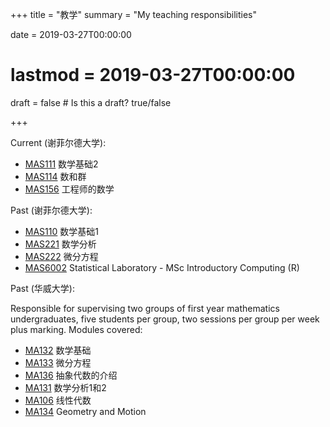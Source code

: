 +++
title = "教学"
summary = "My teaching responsibilities"

date = 2019-03-27T00:00:00
# lastmod = 2019-03-27T00:00:00

draft = false  # Is this a draft? true/false

+++

Current (谢菲尔德大学):

- [MAS111] 数学基础2
- [MAS114] 数和群
- [MAS156] 工程师的数学

Past (谢菲尔德大学):

- [MAS110] 数学基础1
- [MAS221] 数学分析
- [MAS222] 微分方程
- [MAS6002] Statistical Laboratory - MSc Introductory Computing (R)

[MAS110]: http://maths.dept.shef.ac.uk/maths/module_info_2020.html
[MAS111]: http://maths.dept.shef.ac.uk/maths/module_info_2024.html
[MAS114]: http://maths.dept.shef.ac.uk/maths/module_info_2036.html
[MAS156]: https://maths.dept.shef.ac.uk/maths/module_info_2060.html
[MAS221]: http://maths.dept.shef.ac.uk/maths/module_info_2100.html
[MAS222]: http://maths.dept.shef.ac.uk/maths/module_info_2104.html
[MAS6002]: http://maths.dept.shef.ac.uk/maths/module_info_2019.html

Past (华威大学):

Responsible for supervising two groups of first year mathematics undergraduates, five students per group, two sessions per group per week plus marking.
Modules covered:

- [MA132] 数学基础
- [MA133] 微分方程
- [MA136] 抽象代数的介绍
- [MA131] 数学分析1和2
- [MA106] 线性代数
- [MA134] Geometry and Motion

[MA132]: https://warwick.ac.uk/fac/sci/maths/undergrad/ughandbook/year1/ma132/
[MA133]: https://warwick.ac.uk/fac/sci/maths/undergrad/ughandbook/year1/ma133/
[MA136]: https://warwick.ac.uk/fac/sci/maths/undergrad/ughandbook/year1/ma136/
[MA131]: https://warwick.ac.uk/fac/sci/maths/undergrad/ughandbook/year1/ma131/
[MA106]: https://warwick.ac.uk/fac/sci/maths/undergrad/ughandbook/year1/ma106/
[MA134]: https://warwick.ac.uk/fac/sci/maths/undergrad/ughandbook/year1/ma134/